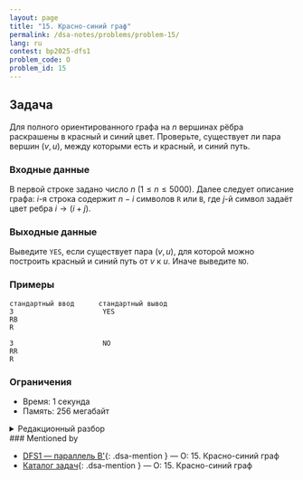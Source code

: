 ```yaml
---
layout: page
title: "15. Красно-синий граф"
permalink: /dsa-notes/problems/problem-15/
lang: ru
contest: bp2025-dfs1
problem_code: O
problem_id: 15
---
```


## Задача

Для полного ориентированного графа на $n$ вершинах рёбра раскрашены в красный и синий цвет. Проверьте, существует ли пара вершин $(v, u)$, между которыми есть и красный, и синий путь.

### Входные данные

В первой строке задано число $n$ ($1 \leqslant n \leqslant 5000$). Далее следует описание графа: $i$-я строка содержит $n-i$ символов `R` или `B`, где $j$-й символ задаёт цвет ребра $i \to (i+j)$.

### Выходные данные

Выведите `YES`, если существует пара $(v, u)$, для которой можно построить красный и синий путь от $v$ к $u$. Иначе выведите `NO`.

### Примеры

```
стандартный ввод      стандартный вывод
3                      YES
RB
R

3                      NO
RR
R
```

### Ограничения

- Время: 1 секунда
- Память: 256 мегабайт

<details class="dsa-toggle">
<summary>Редакционный разбор</summary>

Направление всех рёбер фиксировано: из меньшего номера в больший. Значит, графы по отдельным цветам — DAG’и. Путь из $v$ в $u$ возможен только если $v < u$, поэтому достаточно проверить пары с таким порядком.

Для ускорения используем битсеты. Пусть `red[i]` и `blue[i]` — битовые маски достижимых вершин из $i$ по красным/синим рёбрам. Заполним их динамикой «сверху вниз»: обходим вершины в порядке убывания, инициализируем `mask` нулями. Для каждого ребра $i \to j$ соответствующего цвета объединяем маску `red[i] |= red[j]; red[i].set(j);`. Аналогично для синего цвета.

После заполнения достаточно пройти по всем $i < j$ и проверить, есть ли `red[i][j] && blue[i][j]`. При $n = 5000$ битсеты длины $n$ умещаются в ~80 64-битных слов, что даёт сложность порядка $O(n^2 / 64)$ — приемлемо. Если условие выполняется хотя бы для одной пары, отвечаем «YES», иначе «NO».

</details>
### Mentioned by

<!-- dsa-mentioned-by:start -->
- [DFS1 — параллель B'](/dsa-notes/bp2025/contests/dfs1/){: .dsa-mention } — O: 15. Красно-синий граф
- [Каталог задач](/dsa-notes/problems/){: .dsa-mention } — O: 15. Красно-синий граф
<!-- dsa-mentioned-by:end -->

